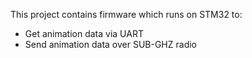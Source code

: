 This project contains firmware which runs on STM32 to:
- Get animation data via UART
- Send animation data over SUB-GHZ radio